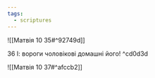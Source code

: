 ```yaml
---
tags:
  - scriptures
---
```


![[Матвія 10 35#^92749d]]

36 І: вороги чоловікові домашні його! ^cd0d3d

![[Матвія 10 37#^afccb2]]
